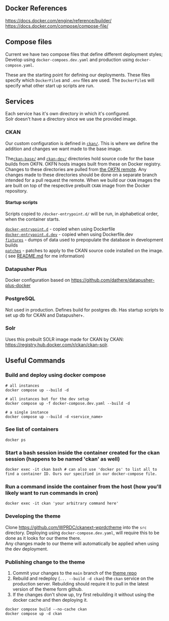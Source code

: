 ## Docker References
https://docs.docker.com/engine/reference/builder/
https://docs.docker.com/compose/compose-file/


## Compose files
Current we have two compose files that define different deployment styles; Develop using `docker-compoes.dev.yaml` and production using `docker-compose.yaml`.

These are the starting point for defining our deployments.  These files specify which `DockerFile`s and `.env` files are used.  The `DockerFile`s will specify what other start up scripts are run. 

## Services

Each service has it's own directory in which it's configured.  
Solr doesn't have a directory since we use the provided image.

### CKAN

Our custom configuration is defined in [`ckan/`](ckan/). This is where we define the addition and changes we want made
to the base image.

The[`ckan-base/`](ckan-base/) and [`ckan-dev/`](ckan-dev/) directories hold source code for the base builds from OKFN. 
OKFN hosts images built from these on Docker registry.
Changes to these directories are pulled from [the OKFN remote](https://github.com/okfn/docker-ckan).
Any changes made to these directories should be done on a separate branch intended for a pull request the remote.
When we build our `CKAN` images the are built on top of the respective prebuilt `CKAN` image from the Docker repository.

#### Startup scripts

Scripts copied to `/docker-entrypoint.d/` will be run, in alphabetical order, when the container starts.

[`docker-entrypoint.d`](ckan/docker-entrypoint.d) - copied when using Dockerfile  
[`docker-entrypoint.d.dev`](ckan/docker-entrypoint.d.dev) - copied when using Dockerfile.dev  
[`fixtures`](ckan/fixtures) - dumps of data used to prepopulate the database in development builds  
[`patches`](ckan/patches) - patches to apply to the CKAN source code installed on the image. (
see [README.md](/README.md) for me information)

### Datapusher Plus
Docker configuration based on https://github.com/dathere/datapusher-plus-docker

### PostgreSQL
Not used in production.  Defines build for postgres db. Has startup scripts to set up db for CKAN and Datapusher+.

### Solr
Uses this prebuilt SOLR image made for CKAN by CKAN: https://registry.hub.docker.com/r/ckan/ckan-solr.


## Useful Commands
### Build and deploy using docker compose

```shell
# all instances
docker compose up --build -d   

# all instances but for the dev setup
docker compose up -f docker-compose.dev.yaml --build -d   

# a single instance
docker compose up --build -d <service_name>
```

### See list of containers
```shell
docker ps
```

### Start a bash session inside the container created for the ckan session (happens to be named 'ckan' as well)
```shell
docker exec -it ckan bash # can also use 'docker ps' to list all to find a container ID. Ours our specified in our docker-compose file.
```

### Run a command inside the container from the host (how you'll likely want to run commands in cron)
```shell
docker exec -it ckan 'your arbitrary command here'
```


### Developing the theme
Clone https://github.com/WPRDC/ckanext-wprdctheme into the `src` directory. 
Deploying using `docker-compose.dev.yaml`, will require this to be done as it looks for our theme there.  
Any changes made to our theme will automatically be applied when using the dev deployment.


### Publishing change to the theme
1. Commit your changes to the `main` branch of the [theme repo](https://github.com/WPRDC/ckanext-wprdctheme)
2. Rebuild and redeploy (`... --build -d ckan`) the `ckan` service on the production server.  Rebuilding should require it to pull in the latest version of the theme form github.
3. If the changes don't show up, try first rebuilding it without using the docker cache and then deploying it.
```shell
docker compose build --no-cache ckan 
docker compose up -d ckan 
```